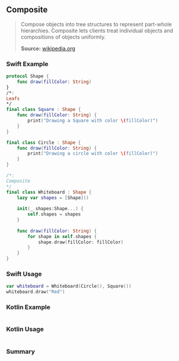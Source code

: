 ## Composite

> Compose objects into tree structures to represent part-whole hierarchies. Composite lets clients treat individual objects and compositions of objects uniformly.
>
>**Source:** [wikipedia.org](https://en.wikipedia.org/wiki/Composite_pattern)

### Swift Example

```swift
protocol Shape {
    func draw(fillColor: String)
}
/*: 
Leafs
*/ 
final class Square : Shape {
    func draw(fillColor: String) {
        print("Drawing a Square with color \(fillColor)")
    }
}

final class Circle : Shape {
    func draw(fillColor: String) {
        print("Drawing a circle with color \(fillColor)")
    }
}

/*:
Composite
*/
final class Whiteboard : Shape {
    lazy var shapes = [Shape]()
    
    init(_ shapes:Shape...) {
        self.shapes = shapes
    }
    
    func draw(fillColor: String) {
        for shape in self.shapes {
            shape.draw(fillColor: fillColor)
        }
    }
}


````

### Swift Usage

```swift
var whiteboard = Whiteboard(Circle(), Square())
whiteboard.draw("Red")


````

### Kotlin Example

```kotlin


````

### Kotlin Usage

```kotlin


````

### Summary
